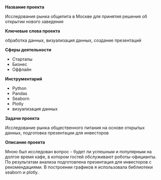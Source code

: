 **Название проекта**

Исследования рынка общепита в Москве для принятия решения об открытии нового заведения

**Ключевые слова проекта**

обработка данных, визуализация данных, создание презентаций

**Сферы деятельности**
- Стартапы
- Бизнес
- Оффлайн

**Инструментарий**
- Python
- Pandas
- Seaborn
- Plotly
- визуализация данных

**Задачи проекта**

Исследование рынка общественного питания на основе открытых данных, подготовка презентации для инвесторов	

**Описание проекта**

Мною был исследован вопрос - будет ли успешным и популярным на долгое время кафе, в котором гостей обслуживают роботы-официанты. По результатам анализа подготовлена презентация для инвесторов с рекомендациями. В построении графиков я использовала библиотеки seaborn и plotly.	
